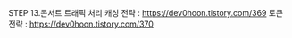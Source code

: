 STEP 13.콘서트 트래픽 처리
캐싱 전략 : https://dev0hoon.tistory.com/369
토큰 전략 : https://dev0hoon.tistory.com/370